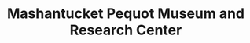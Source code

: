 ---
layout: repo
title: "Mashantucket Pequot Museum and Research Center"
id: 6546
permalink: repos/6546/
---